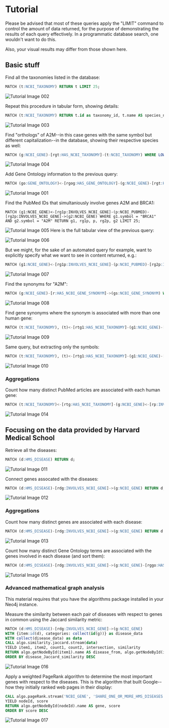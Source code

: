 # Tutorial

Please be advised that most of these queries apply the "LIMIT" command to control the amount of data returned, for the purpose of demonstrating the results of each query effectively. In a programmatic database search, one wouldn't want to do this.

Also, your visual results may differ from those shown here.

## Basic stuff

Find all the taxonomies listed in the database:
```sql
MATCH (t:NCBI_TAXONOMY) RETURN t LIMIT 25;
```

![Tutorial Image 002](images/tutorial_image_002.png)

Repeat this procedure in tabular form, showing details:
```sql
MATCH (t:NCBI_TAXONOMY) RETURN t.id as taxonomy_id, t.name AS species_name LIMIT 25;
```

![Tutorial Image 003](images/tutorial_image_003.png)

Find "orthologs" of A2M--in this case genes with the same symbol but different capitalization--in the database, showing their respective species as well:
```sql
MATCH (g:NCBI_GENE)-[rgt:HAS_NCBI_TAXONOMY]-(t:NCBI_TAXONOMY) WHERE LOWER(g.symbol) = "a2m" RETURN g, rgt, t LIMIT 25;
```

![Tutorial Image 004](images/tutorial_image_004.png)

Add Gene Ontology information to the previous query:
```sql
MATCH (go:GENE_ONTOLOGY)<-[rgog:HAS_GENE_ONTOLOGY]-(g:NCBI_GENE)-[rgt:HAS_NCBI_TAXONOMY]-(t:NCBI_TAXONOMY) WHERE LOWER(g.symbol) = "a2m" RETURN go, rgog, g, rgt, t LIMIT 50;
```

![Tutorial Image 001](images/tutorial_image_001.png)

Find the PubMed IDs that simultaniously involve genes A2M and BRCA1:
```
MATCH (g1:NCBI_GENE)<-[rg1p:INVOLVES_NCBI_GENE]-(p:NCBI_PUBMED)-[rg2p:INVOLVES_NCBI_GENE]->(g2:NCBI_GENE) WHERE g1.symbol = "BRCA1" AND g2.symbol = "A2M" RETURN g1, rg1p, p, rg2p, g2 LIMIT 25;
```

![Tutorial Image 005](images/tutorial_image_005.png)
Here is the full tabular view of the previous query:

![Tutorial Image 006](images/tutorial_image_006.png)

But we might, for the sake of an automated query for example, want to explicitly specify what we want to see in content returned, e.g.:
```sql
MATCH (g1:NCBI_GENE)<-[rg1p:INVOLVES_NCBI_GENE]-(p:NCBI_PUBMED)-[rg2p:INVOLVES_NCBI_GENE]->(g2:NCBI_GENE) WHERE g1.symbol = "BRCA1" AND g2.symbol = "A2M" RETURN g1.id AS gene_1_NCBI_ID, g1.symbol AS gene_1_symbol, g2.id AS gene_2_NCBI_ID, g2.symbol AS gene_2_symbol, p.id AS pubmed_ID;
```

![Tutorial Image 007](images/tutorial_image_007.png)

Find the synonyms for "A2M":
```sql
MATCH (g:NCBI_GENE)-[r:HAS_NCBI_GENE_SYNONYM]->(gs:NCBI_GENE_SYNONYM) WHERE g.symbol = "A2M" RETURN g, r, gs;
```

![Tutorial Image 008](images/tutorial_image_008.png)

Find gene synonyms where the synonym is associated with more than one human gene:
```sql
MATCH (t:NCBI_TAXONOMY), (t)<-[rtg1:HAS_NCBI_TAXONOMY]-(g1:NCBI_GENE)-[rg1gs:HAS_NCBI_GENE_SYNONYM]->(gs:NCBI_GENE_SYNONYM)<-[rg2gs:HAS_NCBI_GENE_SYNONYM]-(g2:NCBI_GENE)-[rtg2:HAS_NCBI_TAXONOMY]->(t) WHERE t.id = 9606 AND g1.id <> g2.id RETURN g1, rg1gs, gs, rg2gs, g2 LIMIT 25;
```

![Tutorial Image 009](images/tutorial_image_009.png)

Same query, but extracting only the symbols:
```sql
MATCH (t:NCBI_TAXONOMY), (t)<-[rtg1:HAS_NCBI_TAXONOMY]-(g1:NCBI_GENE)-[rg1gs:HAS_NCBI_GENE_SYNONYM]->(gs:NCBI_GENE_SYNONYM)<-[rg2gs:HAS_NCBI_GENE_SYNONYM]-(g2:NCBI_GENE)-[rtg2:HAS_NCBI_TAXONOMY]->(t) WHERE t.id = 9606 AND g1.id <> g2.id RETURN gs.symbol AS SYNONYM, g1.symbol AS gene_1_symbol, g2.symbol AS gene_2_symbol LIMIT 25;
```

![Tutorial Image 010](images/tutorial_image_010.png)

### Aggregations

Count how many distinct PubMed articles are associated with each human gene:
```sql
MATCH (t:NCBI_TAXONOMY)<-[rtg:HAS_NCBI_TAXONOMY]-(g:NCBI_GENE)<-[rp:INVOLVES_NCBI_GENE]-(p:NCBI_PUBMED) WHERE t.id = 9606 RETURN g.symbol AS gene, COUNT(p) AS pubmed_count;
```

![Tutorial Image 014](images/tutorial_image_014.png)

## Focusing on the data provided by Harvard Medical School

Retrieve all the diseases:
```sql
MATCH (d:HMS_DISEASE) RETURN d;
```

![Tutorial Image 011](images/tutorial_image_011.png)

Connect genes assocated with the diseases:
```sql
MATCH (d:HMS_DISEASE)-[rdg:INVOLVES_NCBI_GENE]->(g:NCBI_GENE) RETURN d, rdg, g LIMIT 25;
```

![Tutorial Image 012](images/tutorial_image_012.png)

### Aggregations

Count how many distinct genes are associated with each disease:
```sql
MATCH (d:HMS_DISEASE)-[rdg:INVOLVES_NCBI_GENE]->(g:NCBI_GENE) RETURN d.name AS disease, COUNT(g) AS genes_per_disease;
```

![Tutorial Image 013](images/tutorial_image_013.png)

Count how many distinct Gene Ontology terms are associated with the genes involved in each disease (and sort them):
```sql
MATCH (d:HMS_DISEASE)-[rdg:INVOLVES_NCBI_GENE]->(g:NCBI_GENE)-[rggo:HAS_GENE_ONTOLOGY]->(go:GENE_ONTOLOGY) RETURN d.name AS disease, COUNT(go) AS number_of_gene_ontology_terms ORDER BY number_of_gene_ontology_terms DESC;
```

![Tutorial Image 015](images/tutorial_image_015.png)

### Advanced mathematical graph analysis

This material requires that you have the algorithms package installed in your Neo4j instance.

Measure the similarity between each pair of diseases with respect to genes in common using the Jaccard similarity metric:
```sql
MATCH (d:HMS_DISEASE)-[rdg:INVOLVES_NCBI_GENE]->(g:NCBI_GENE)
WITH {item:id(d), categories: collect(id(g))} as disease_data
WITH collect(disease_data) as data
CALL algo.similarity.jaccard.stream(data)
YIELD item1, item2, count1, count2, intersection, similarity
RETURN algo.getNodeById(item1).name AS disease_from, algo.getNodeById(item2).name AS disease_to, intersection, similarity AS disease_Jaccard_similarity
ORDER BY disease_Jaccard_similarity DESC
```

![Tutorial Image 016](images/tutorial_image_016.png)

Apply a weighted PageRank algorithm to determine the most important genes with respect to the diseases. This is the algorithm that built Google--how they initially ranked web pages in their display:
```sql
CALL algo.pageRank.stream('NCBI_GENE', 'SHARE_ONE_OR_MORE_HMS_DISEASES', {iterations:20, dampingFactor:0.85, weightProperty: "disease_count"})
YIELD nodeId, score
RETURN algo.getNodeById(nodeId).name AS gene, score
ORDER BY score DESC
```

![Tutorial Image 017](images/tutorial_image_017.png)
